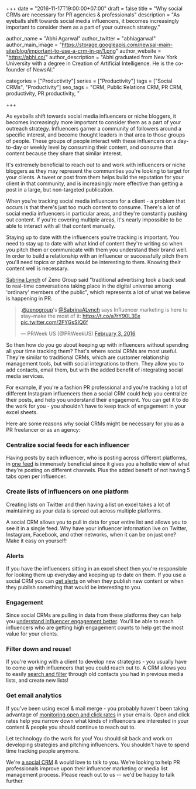 +++
date = "2016-11-17T19:00:00+07:00"
draft = false
title = "Why social CRMs are necessary for PR agencies & professionals"
description = "As eyeballs shift towards social media influencers, it becomes increasingly important to consider them as a part of your outreach strategy."

author_name = "Abhi Agarwal"
author_twitter = "abhiagarwal"
author_main_image = "https://storage.googleapis.com/newsai-main-site/blog/important-to-use-a-crm-in-pr/1.png"
author_website = "https://abhi.co/"
author_description = "Abhi graduated from New York University with a degree in Creation of Artificial Intelligence. He is the co-founder of NewsAI."

categories = ["Productivity"]
series = ["Productivity"]
tags = ["Social CRMs", "Productivity"]
seo_tags = "CRM, Public Relations CRM, PR CRM, productivity, PR productivity, "

+++

As eyeballs shift towards social media influencers or niche bloggers, it becomes increasingly more important to consider them as a part of your outreach strategy. Influencers garner a community of followers around a specific interest, and become thought leaders in that area to those groups of people. These groups of people interact with these influencers on a day-to-day or weekly level by consuming their content, and consume that content because they share that similar interest.

It's extremely beneficial to reach out to and work with influencers or niche bloggers as they may represent the communities you're looking to target for your clients. A tweet or post from them helps build the reputation for your client in that community, and is increasingly more effective than getting a post in a large, but non-targeted publication.

When you're tracking social media influencers for a client - a problem that occurs is that there's just too much content to consume. There's a lot of social media influencers in particular areas, and they're constantly pushing out content. If you're covering multiple areas, it's nearly impossible to be able to interact with all that content manually.

Staying up to date with the influencers you're tracking is important. You need to stay up to date with what kind of content they're writing so when you pitch them or communicate with them you understand their brand well. In order to build a relationship with an influencer or successfully pitch them you'll need topics or pitches would be interesting to them. Knowing their content well is necessary.

[Sabrina Lynch](https://twitter.com/SabrinaALynch) of Zeno Group said "traditional advertising took a back seat to real-time conversations taking place in the digital universe among 'ordinary' members of the public", which represents a lot of what we believe is happening in PR.

<blockquote class="twitter-tweet" data-lang="en"><p lang="en" dir="ltr">.<a href="https://twitter.com/zenogroup">@zenogroup</a>&#39;s <a href="https://twitter.com/SabrinaALynch">@SabrinaALynch</a> says Influencer marketing is here to stay–make the most of it: <a href="https://t.co/a7rY90L3Ee">https://t.co/a7rY90L3Ee</a> <a href="https://t.co/2FYGsSIQ6f">pic.twitter.com/2FYGsSIQ6f</a></p>&mdash; PRWeek US (@PRWeekUS) <a href="https://twitter.com/PRWeekUS/status/694966598721908736">February 3, 2016</a></blockquote>
<script async src="//platform.twitter.com/widgets.js" charset="utf-8"></script>

So then how do you go about keeping up with influencers without spending all your time tracking them? That's where social CRMs are most useful. They're similar to traditional CRMs, which are customer relationship management tools, but with social integrations to them. They allow you to add contacts, email them, but with the added benefit of integrating social media services.

For example, if you're a fashion PR professional and you're tracking a lot of different Instagram influencers then a social CRM could help you centralize their posts, and help you understand their engagement. You can get it to do the work for you - you shouldn't have to keep track of engagement in your excel sheets.

Here are some reasons why social CRMs might be necessary for you as a PR freelancer or as an agency:

### Centralize social feeds for each influencer

Having posts by each influencer, who is posting across different platforms, in [one feed](/how-to-use-contact-profile-effectively/) is immensely beneficial since it gives you a holistic view of what they're posting on different channels. Plus the added benefit of not having 5 tabs open per influencer.

### Create lists of influencers on one platform

Creating lists on Twitter and then having a list on excel takes a lot of maintaining as your data is spread out across multiple platforms.

A social CRM allows you to pull in data for your entire list and allows you to see it in a single feed. Why have your influencer information live on Twitter, Instagram, Facebook, and other networks, when it can be on just one? Make it easy on yourself!

### Alerts

If you have the influencers sitting in an excel sheet then you're responsible for looking them up everyday and keeping up to date on them. If you use a social CRM you can [get alerts](/how-to-use-daily-emails/) on when they publish new content or when they publish something that would be interesting to you.

### Engagement

Since social CRMs are pulling in data from these platforms they can help you [understand influencer engagement better](/narrow-down-influencer-list/). You'll be able to reach influencers who are getting high engagement counts to help get the most value for your clients.

### Filter down and reuse!

If you're working with a client to develop new strategies - you usually have to come up with influencers that you could reach out to. A CRM allows you to easily [search and filter](/how-to-search/) through old contacts you had in previous media lists, and create new lists!

### Get email analytics

If you've been using excel & mail merge - you probably haven't been taking advantage of [monitoring open and click rates](/how-to-use-email-analytics/) in your emails. Open and click rates help you narrow down what kinds of influencers are interested in your content & people you should continue to reach out to.

Let technology do the work for you! You should sit back and work on developing strategies and pitching influencers. You shouldn't have to spend time tracking people anymore.

We're [a social CRM](https://www.newsai.co/) & would love to talk to you. We're looking to help PR professionals improve upon their influencer marketing or media list management process. Please reach out to us -- we'd be happy to talk further.
